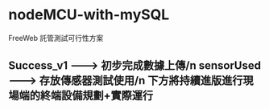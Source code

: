 # nodeMCU-with-mySQL
FreeWeb 託管測試可行性方案

Success_v1 ---> 初步完成數據上傳/n
sensorUsed ---> 存放傳感器測試使用/n
下方將持續進版進行現場端的終端設備規劃+實際運行
----------------------------------------------------------
